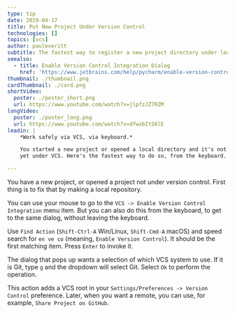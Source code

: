 ```yaml
---
type: tip
date: 2019-04-17
title: Put New Project Under Version Control
technologies: []
topics: [vcs]
author: pauleveritt
subtitle: The fastest way to register a new project directory under local version control.
seealso:
  - title: Enable Version Control Integration Dialog
    href: 'https://www.jetbrains.com/help/pycharm/enable-version-control-integration-dialog.html#Enable_Version_Control_Integration_Dialog.xml'
thumbnail: ./thumbnail.png
cardThumbnail: ./card.png
shortVideo:
  poster: ./poster_short.png
  url: https://www.youtube.com/watch?v=jlpfzJZ7RZM
longVideo:
  poster: ./poster_long.png
  url: https://www.youtube.com/watch?v=dfwxbItS6lE
leadin: |
    *Work safely via VCS, via keyboard.*    

    You started a new project or opened a local directory and it's not 
    yet under VCS. Here's the fastest way to do so, from the keyboard.

---
```


You have a new project, or opened a project not under version control. First 
thing is to fix that by making a local repository.

You can use your mouse to go to the `VCS -> Enable Version Control Integration` 
menu item. But you can also do this from the keyboard, to get to the same 
dialog, without leaving the keyboard.

Use `Find Action` (`Shift-Ctrl-A` Win/Linux, `Shift-Cmd-A` macOS) and speed 
search for `en ve co` (meaning, `Enable Version Control`). It should be the 
first matching item. Press `Enter` to invoke it.

The dialog that pops up wants a selection of which VCS system to use. If it 
is Git, type `g` and the dropdown will select Git. Select `Ok` to perform 
the operation.

This action adds a VCS root in your 
`Settings/Preferences -> Version Control` preference. Later, when you want 
a remote, you can use, for example, `Share Project on GitHub`.
